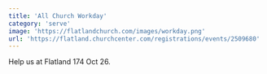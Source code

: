 ```yaml
---
title: 'All Church Workday'
category: 'serve'
image: 'https://flatlandchurch.com/images/workday.png'
url: 'https://flatland.churchcenter.com/registrations/events/2509680'
---
```


Help us at Flatland 174 Oct 26.
